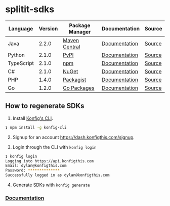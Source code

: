 # splitit-sdks


|Language|Version|Package Manager|Documentation|Source|
|-|-|-|-|-|
|Java|2.2.0|[Maven Central](https://central.sonatype.com/artifact/com.konfigthis/splitit-web-java-sdk/2.2.0)|[Documentation](https://github.com/konfig-dev/splitit-web-sdks/tree/main/java/README.md)|[Source](https://github.com/konfig-dev/splitit-web-sdks/tree/main/java)|
|Python|2.1.0|[PyPI](https://pypi.org/project/splitit-web-python-sdk/2.1.0)|[Documentation](https://github.com/konfig-dev/splitit-web-sdks/tree/main/python/README.md)|[Source](https://github.com/konfig-dev/splitit-web-sdks/tree/main/python)|
|TypeScript|2.1.0|[npm](https://www.npmjs.com/package/splitit-web-typescript-sdk/v/2.1.0)|[Documentation](https://github.com/konfig-dev/splitit-web-sdks/tree/main/typescript/README.md)|[Source](https://github.com/konfig-dev/splitit-web-sdks/tree/main/typescript)|
|C#|2.1.0|[NuGet](https://nuget.org/packages/Splitit.Web.Net/2.1.0)|[Documentation](https://github.com/konfig-dev/splitit-web-sdks/tree/main/csharp/README.md)|[Source](https://github.com/konfig-dev/splitit-web-sdks/tree/main/csharp)|
|PHP|1.4.0|[Packagist](https://packagist.org/packages/konfig/splitit-web-php-sdk)|[Documentation](https://github.com/konfig-dev/splitit-web-php-sdk)|[Source](https://github.com/konfig-dev/splitit-web-php-sdk)|
|Go|1.2.0|[Go Packages](https://pkg.go.dev/github.com/konfig-dev/splitit-web-sdks/go)|[Documentation](https://github.com/konfig-dev/splitit-web-sdks/tree/main/go/README.md)|[Source](https://github.com/konfig-dev/splitit-web-sdks/tree/main/go)|


## How to regenerate SDKs

1. Install [Konfig's CLI](https://www.npmjs.com/package/konfig-cli).

```bash
❯ npm install -g konfig-cli
```

2. Signup for an account https://dash.konfigthis.com/signup.

3. Login through the CLI with `konfig login`

```bash
❯ konfig login
Logging into https://api.konfigthis.com
Email: dylan@konfigthis.com
Password: **************
Successfully logged in as dylan@konfigthis.com
```

4. Generate SDKs with `konfig generate`

### [Documentation](https://docs.konfigthis.com/)
